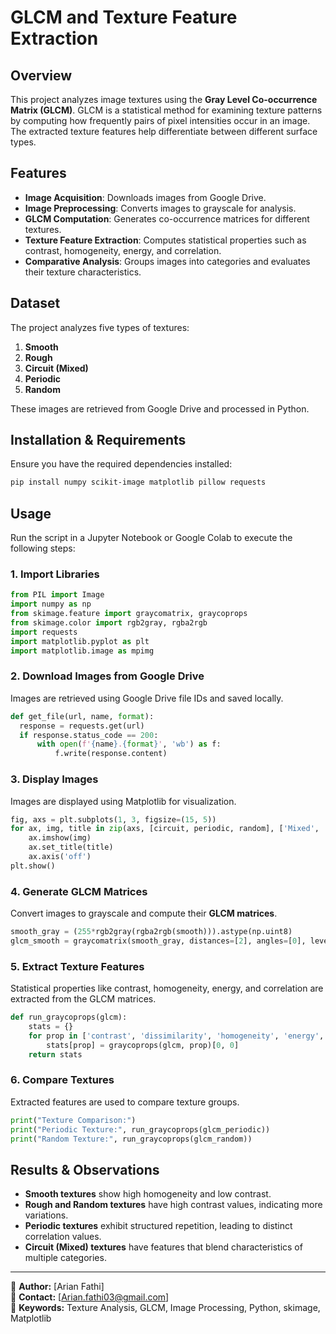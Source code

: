 # GLCM and Texture Feature Extraction

## Overview

This project analyzes image textures using the **Gray Level Co-occurrence Matrix (GLCM)**. GLCM is a statistical method for examining texture patterns by computing how frequently pairs of pixel intensities occur in an image. The extracted texture features help differentiate between different surface types.

## Features

- **Image Acquisition**: Downloads images from Google Drive.
- **Image Preprocessing**: Converts images to grayscale for analysis.
- **GLCM Computation**: Generates co-occurrence matrices for different textures.
- **Texture Feature Extraction**: Computes statistical properties such as contrast, homogeneity, energy, and correlation.
- **Comparative Analysis**: Groups images into categories and evaluates their texture characteristics.

## Dataset

The project analyzes five types of textures:

1. **Smooth**
2. **Rough**
3. **Circuit (Mixed)**
4. **Periodic**
5. **Random**

These images are retrieved from Google Drive and processed in Python.

## Installation & Requirements

Ensure you have the required dependencies installed:

```bash
pip install numpy scikit-image matplotlib pillow requests
```

## Usage

Run the script in a Jupyter Notebook or Google Colab to execute the following steps:

### 1. Import Libraries

```python
from PIL import Image
import numpy as np
from skimage.feature import graycomatrix, graycoprops
from skimage.color import rgb2gray, rgba2rgb
import requests
import matplotlib.pyplot as plt
import matplotlib.image as mpimg
```

### 2. Download Images from Google Drive

Images are retrieved using Google Drive file IDs and saved locally.

```python
def get_file(url, name, format):
  response = requests.get(url)
  if response.status_code == 200:
      with open(f'{name}.{format}', 'wb') as f:
          f.write(response.content)
```

### 3. Display Images

Images are displayed using Matplotlib for visualization.

```python
fig, axs = plt.subplots(1, 3, figsize=(15, 5))
for ax, img, title in zip(axs, [circuit, periodic, random], ['Mixed', 'Periodic', 'Random']):
    ax.imshow(img)
    ax.set_title(title)
    ax.axis('off')
plt.show()
```

### 4. Generate GLCM Matrices

Convert images to grayscale and compute their **GLCM matrices**.

```python
smooth_gray = (255*rgb2gray(rgba2rgb(smooth))).astype(np.uint8)
glcm_smooth = graycomatrix(smooth_gray, distances=[2], angles=[0], levels=256, symmetric=True, normed=True)
```

### 5. Extract Texture Features

Statistical properties like contrast, homogeneity, energy, and correlation are extracted from the GLCM matrices.

```python
def run_graycoprops(glcm):
    stats = {}
    for prop in ['contrast', 'dissimilarity', 'homogeneity', 'energy', 'correlation']:
        stats[prop] = graycoprops(glcm, prop)[0, 0]
    return stats
```

### 6. Compare Textures

Extracted features are used to compare texture groups.

```python
print("Texture Comparison:")
print("Periodic Texture:", run_graycoprops(glcm_periodic))
print("Random Texture:", run_graycoprops(glcm_random))
```

## Results & Observations

- **Smooth textures** show high homogeneity and low contrast.
- **Rough and Random textures** have high contrast values, indicating more variations.
- **Periodic textures** exhibit structured repetition, leading to distinct correlation values.
- **Circuit (Mixed) textures** have features that blend characteristics of multiple categories.

---

📌 **Author:** [Arian Fathi]\
📌 **Contact:** [Arian.fathi03@gmail.com]\
📌 **Keywords:** Texture Analysis, GLCM, Image Processing, Python, skimage, Matplotlib



